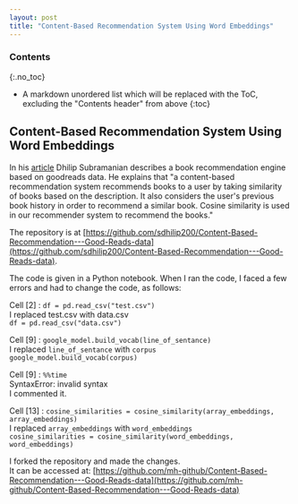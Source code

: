 ```yaml
---
layout: post
title: "Content-Based Recommendation System Using Word Embeddings"
---
```


### Contents
{:.no_toc}

* A markdown unordered list which will be replaced with the ToC, excluding the "Contents header" from above
{:toc}

## Content-Based Recommendation System Using Word Embeddings

In his [article](https://medium.com/towards-artificial-intelligence/content-based-recommendation-system-using-word-embeddings-c1c15de1ef95) Dhilip Subramanian describes a book recommendation engine based on goodreads data. He explains that "a content-based recommendation system recommends books to a user by taking similarity of books based on the description. It also considers the user's previous book history in order to recommend a similar book. Cosine similarity is used in our recommender system to recommend the books."

The repository is at [https://github.com/sdhilip200/Content-Based-Recommendation---Good-Reads-data](https://github.com/sdhilip200/Content-Based-Recommendation---Good-Reads-data).

The code is given in a Python notebook. When I ran the code, I faced a few errors and had to change the code, as follows:

Cell \[2\] : `df = pd.read_csv("test.csv")`\
I replaced test.csv with data.csv\
`df = pd.read_csv("data.csv")`

Cell \[9\] : `google_model.build_vocab(line_of_sentance)`\
I replaced `line_of_sentance` with `corpus`\
`google_model.build_vocab(corpus)`

Cell \[9\] : `%%time`\
SyntaxError: invalid syntax\
I commented it.

Cell \[13\] : `cosine_similarities = cosine_similarity(array_embeddings, array_embeddings)`\
I replaced `array_embeddings` with `word_embeddings`\
`cosine_similarities = cosine_similarity(word_embeddings, word_embeddings)`

I forked the repository and made the changes.\
It can be accessed at: [https://github.com/mh-github/Content-Based-Recommendation---Good-Reads-data](https://github.com/mh-github/Content-Based-Recommendation---Good-Reads-data)



